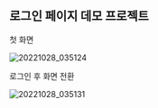 ## 로그인 페이지 데모 프로젝트

첫 화면

![20221028_035124](https://user-images.githubusercontent.com/75942405/198374357-40ec2e11-a2f8-4a67-a5b9-a53b41af8b80.png)

로그인 후 화면 전환

![20221028_035131](https://user-images.githubusercontent.com/75942405/198374362-65bd1fbf-666b-4fb3-9cc3-5c29ca802a2e.png)
